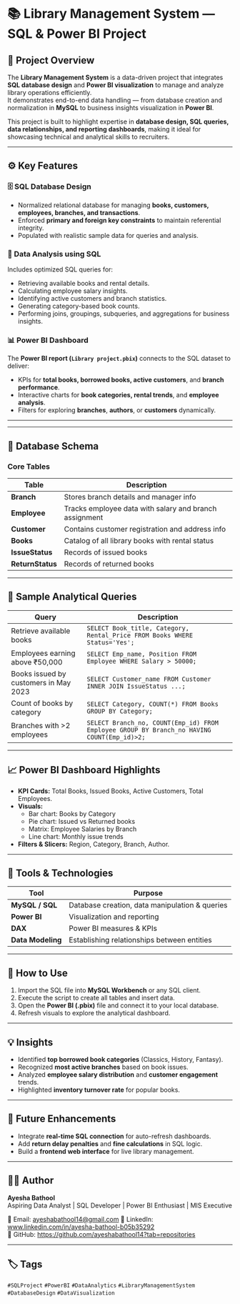 # 📚 Library Management System — SQL & Power BI Project

## 🧩 Project Overview
The **Library Management System** is a data-driven project that integrates **SQL database design** and **Power BI visualization** to manage and analyze library operations efficiently.  
It demonstrates end-to-end data handling — from database creation and normalization in **MySQL** to business insights visualization in **Power BI**.

This project is built to highlight expertise in **database design, SQL queries, data relationships, and reporting dashboards**, making it ideal for showcasing technical and analytical skills to recruiters.

---

## ⚙️ Key Features

### 🗄️ SQL Database Design
- Normalized relational database for managing **books, customers, employees, branches, and transactions**.
- Enforced **primary and foreign key constraints** to maintain referential integrity.
- Populated with realistic sample data for queries and analysis.

### 🧠 Data Analysis using SQL
Includes optimized SQL queries for:
- Retrieving available books and rental details.
- Calculating employee salary insights.
- Identifying active customers and branch statistics.
- Generating category-based book counts.
- Performing joins, groupings, subqueries, and aggregations for business insights.

### 📊 Power BI Dashboard
The **Power BI report (`Library project.pbix`)** connects to the SQL dataset to deliver:
- KPIs for **total books, borrowed books, active customers**, and **branch performance**.
- Interactive charts for **book categories, rental trends**, and **employee analysis**.
- Filters for exploring **branches**, **authors**, or **customers** dynamically.

---


---

## 🧮 Database Schema

### Core Tables
| Table | Description |
|--------|-------------|
| **Branch** | Stores branch details and manager info |
| **Employee** | Tracks employee data with salary and branch assignment |
| **Customer** | Contains customer registration and address info |
| **Books** | Catalog of all library books with rental status |
| **IssueStatus** | Records of issued books |
| **ReturnStatus** | Records of returned books |

---

## 🧾 Sample Analytical Queries
| Query | Description |
|--------|-------------|
| Retrieve available books | `SELECT Book_title, Category, Rental_Price FROM Books WHERE Status='Yes';` |
| Employees earning above ₹50,000 | `SELECT Emp_name, Position FROM Employee WHERE Salary > 50000;` |
| Books issued by customers in May 2023 | `SELECT Customer_name FROM Customer INNER JOIN IssueStatus ...;` |
| Count of books by category | `SELECT Category, COUNT(*) FROM Books GROUP BY Category;` |
| Branches with >2 employees | `SELECT Branch_no, COUNT(Emp_id) FROM Employee GROUP BY Branch_no HAVING COUNT(Emp_id)>2;` |

---

## 📈 Power BI Dashboard Highlights
- **KPI Cards:** Total Books, Issued Books, Active Customers, Total Employees.  
- **Visuals:**  
  - Bar chart: Books by Category  
  - Pie chart: Issued vs Returned books  
  - Matrix: Employee Salaries by Branch  
  - Line chart: Monthly issue trends  
- **Filters & Slicers:** Region, Category, Branch, Author.

---

## 🧰 Tools & Technologies
| Tool | Purpose |
|------|----------|
| **MySQL / SQL** | Database creation, data manipulation & queries |
| **Power BI** | Visualization and reporting |
| **DAX** | Power BI measures & KPIs |
| **Data Modeling** | Establishing relationships between entities |

---

## 🚀 How to Use
1. Import the SQL file into **MySQL Workbench** or any SQL client.
2. Execute the script to create all tables and insert data.
3. Open the **Power BI (.pbix)** file and connect it to your local database.
4. Refresh visuals to explore the analytical dashboard.

---

## 💡 Insights
- Identified **top borrowed book categories** (Classics, History, Fantasy).  
- Recognized **most active branches** based on book issues.  
- Analyzed **employee salary distribution** and **customer engagement** trends.  
- Highlighted **inventory turnover rate** for popular books.

---

## 🔮 Future Enhancements
- Integrate **real-time SQL connection** for auto-refresh dashboards.  
- Add **return delay penalties** and **fine calculations** in SQL logic.  
- Build a **frontend web interface** for live library management.

---

## 👩‍💻 Author
**Ayesha Bathool**  
Aspiring Data Analyst | SQL Developer | Power BI Enthusiast | MIS Executive

📧 Email: ayeshabathool14@gmail.com 
🔗 LinkedIn: www.linkedin.com/in/ayesha-bathool-b05b35292  
💾 GitHub: https://github.com/ayeshabathool14?tab=repositories

---

## 🏷️ Tags
`#SQLProject` `#PowerBI` `#DataAnalytics` `#LibraryManagementSystem` `#DatabaseDesign` `#DataVisualization`



